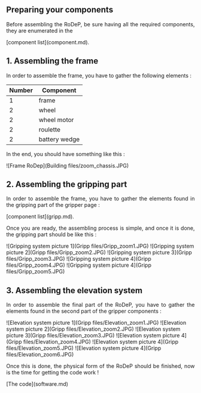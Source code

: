 ## Preparing your components

<p align = justify>Before assembling the RoDeP, be sure having all the required components, they are enumerated in the </p>[component list](component.md).


## 1. Assembling the frame
<p align = justify> In order to assemble the frame, you have to gather the following elements :
<br/> </p>


|Number|Component|
|---|---|
|1|frame|
|2|wheel|
|2|wheel motor|
|2|roulette|
|2|battery wedge|

<p align = justify> In the end, you should have something like this :
<br/> </p>

![Frame RoDep](Building files/zoom_chassis.JPG)


## 2. Assembling the gripping part
<p align = justify> In order to assemble the frame, you have to gather the elements found in the gripping part of the gripper page : <br/> </p>
[component list](gripp.md).

<p align = justify>Once you are ready, the assembling process is simple, and once it is done, the gripping part should be like this :<br/></p>
![Gripping system picture 1](Gripp files/Gripp_zoom1.JPG)
![Gripping system picture 2](Gripp files/Gripp_zoom2.JPG)
![Gripping system picture 3](Gripp files/Gripp_zoom3.JPG)
![Gripping system picture 4](Gripp files/Gripp_zoom4.JPG)
![Gripping system picture 4](Gripp files/Gripp_zoom5.JPG)

## 3. Assembling the elevation system
<p align = justify> In order to assemble the final part of the RoDeP, you have to gather the elements found in the second part of the gripper components :
<br/> </p>
![Elevation system picture 1](Gripp files/Elevation_zoom1.JPG)
![Elevation system picture 2](Gripp files/Elevation_zoom2.JPG)
![Elevation system picture 3](Gripp files/Elevation_zoom3.JPG)
![Elevation system picture 4](Gripp files/Elevation_zoom4.JPG)
![Elevation system picture 4](Gripp files/Elevation_zoom5.JPG)
![Elevation system picture 4](Gripp files/Elevation_zoom6.JPG)


<p align = justify> Once this is done, the physical form of the RoDeP should be finished, now is the time for getting the code work !<br/></p>
[The code](software.md)